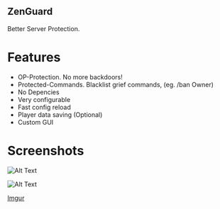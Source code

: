 ## ZenGuard
Better Server Protection.

# Features
* OP-Protection. No more backdoors!
* Protected-Commands. Blacklist grief commands, (eg. /ban Owner)
* No Depencies
* Very configurable
* Fast config reload
* Player data saving (Optional)
* Custom GUI

# Screenshots
![Alt Text](https://i.imgur.com/7Lryvcu.png)

![Alt Text](https://i.imgur.com/M4qeVK9.png)

[Imgur](https://imgur.com/rwThoAS)
